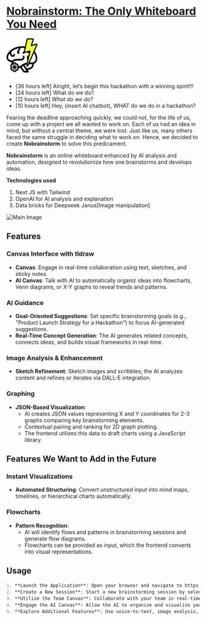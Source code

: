 # [Nobrainstorm: The Only Whiteboard You Need](https://www.nobrainstorm.tech/)

<img src="public/logo.png" alt="logo" width=100 height=100/>

- [36 hours left] Alright, let’s begin this hackathon with a winning spirit!!!  
- [24 hours left] What do we do?  
- [12 hours left] *What do we do?*  
- [10 hours left] Hey, (insert AI chatbot), WHAT do we do in a hackathon?

Fearing the deadline approaching quickly, we could not, for the life of us, come up with a project we all wanted to work on. Each of us had an idea in mind, but without a central theme, we were lost. Just like us, many others faced the same struggle in deciding what to work on. Hence, we decided to create **Nobrainstorm** to solve this predicament.

**Nobrainstorm** is an online whiteboard enhanced by AI analysis and automation, designed to revolutionize how one brainstorms and develops ideas.

**Technologies used**
1. Next JS with Tailwind
2. OpenAI for AI analysis and explanation
3. Data bricks for Deepseek Janus[Image manipulation]

![Main Image](https://i.imgur.com/nvo3Hzl.png)

## Features

### Canvas Interface with tldraw

- **Canvas**: Engage in real-time collaboration using text, sketches, and sticky notes.
- **AI Canvas**: Talk with AI to automatically organiz ideas into flowcharts, Venn diagrams, or X-Y graphs to reveal trends and patterns.

### AI Guidance

- **Goal-Oriented Suggestions**: Set specific brainstorming goals (e.g., "Product Launch Strategy for a Hackathon") to focus AI-generated suggestions.
- **Real-Time Concept Generation**: The AI generates related concepts, connects ideas, and builds visual frameworks in real-time.

### Image Analysis & Enhancement

- **Sketch Refinement**: Sketch images and scribbles; the AI analyzes content and refines or iterates via DALL-E integration.

### Graphing

- **JSON-Based Visualization**:
  - AI creates JSON values representing X and Y coordinates for 2-3 graphs comparing key brainstorming elements.
  - Contextual pairing and ranking for 2D graph plotting.
  - The frontend utilizes this data to draft charts using a JavaScript library.

## Features We Want to Add in the Future

### Instant Visualizations

- **Automated Structuring**: Convert unstructured input into mind maps, timelines, or hierarchical charts automatically.

### Flowcharts

- **Pattern Recognition**:
  - AI will identify flows and patterns in brainstorming sessions and generate flow diagrams.
  - Flowcharts can be provided as input, which the frontend converts into visual representations.

## Usage

```markdown
1. **Launch the Application**: Open your browser and navigate to https://www.nobrainstorm.tech/.
2. **Create a New Session**: Start a new brainstorming session by selecting the "New Session" option.
3. **Utilize the Team Canvas**: Collaborate with your team in real-time using text, sketches, and sticky notes.
4. **Engage the AI Canvas**: Allow the AI to organize and visualize your ideas into various formats.
5. **Explore Additional Features**: Use voice-to-text, image analysis, and other tools to enhance your brainstorming experience.
